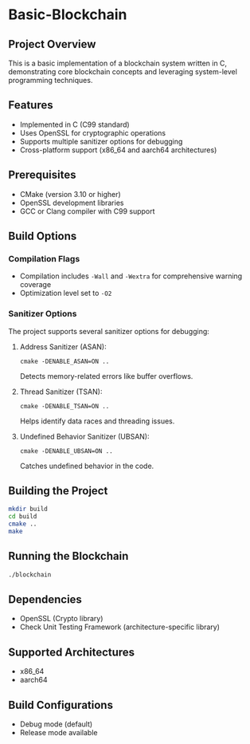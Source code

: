 # Basic-Blockchain

## Project Overview
This is a basic implementation of a blockchain system written in C, demonstrating core blockchain concepts and leveraging system-level programming techniques.

## Features
- Implemented in C (C99 standard)
- Uses OpenSSL for cryptographic operations
- Supports multiple sanitizer options for debugging
- Cross-platform support (x86_64 and aarch64 architectures)

## Prerequisites
- CMake (version 3.10 or higher)
- OpenSSL development libraries
- GCC or Clang compiler with C99 support

## Build Options

### Compilation Flags
- Compilation includes `-Wall` and `-Wextra` for comprehensive warning coverage
- Optimization level set to `-O2`

### Sanitizer Options
The project supports several sanitizer options for debugging:

1. Address Sanitizer (ASAN):
   ```
   cmake -DENABLE_ASAN=ON ..
   ```
   Detects memory-related errors like buffer overflows.

2. Thread Sanitizer (TSAN):
   ```
   cmake -DENABLE_TSAN=ON ..
   ```
   Helps identify data races and threading issues.

3. Undefined Behavior Sanitizer (UBSAN):
   ```
   cmake -DENABLE_UBSAN=ON ..
   ```
   Catches undefined behavior in the code.

## Building the Project

```bash
mkdir build
cd build
cmake ..
make
```

## Running the Blockchain

```bash
./blockchain
```

## Dependencies
- OpenSSL (Crypto library)
- Check Unit Testing Framework (architecture-specific library)

## Supported Architectures
- x86_64
- aarch64

## Build Configurations
- Debug mode (default)
- Release mode available
